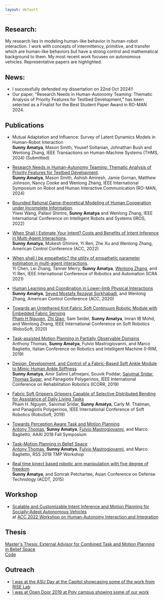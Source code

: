 ```yaml
---
layout: default
---
```

## Research:
My research lies in modeling human-like behavior in human-robot interaction. I work with concepts of intermittency, primitive, and transfer which are human-like behaviors but have a strong control and mathematical background to them. 
My most recent work focuses on autonomous vehicles. Representative papers are highlighted.

## News:
*	I successfully defended my dissertation on 22nd Oct 2024!!
*	Our paper, “Research Needs in Human-Autonomy Teaming: Thematic Analysis of Priority Features for Testbed Development,” has been selected as a Finalist for the Best Student Paper Award in RO-MAN 2024.


## Publications
*	Mutual Adaptation and Influence: Survey of Latent Dynamics Models in Human-Robot Interaction\
	**Sunny Amatya**, Mason Smith, Yousef Soltanian, Johnathan Bush and Wenlong Zhang, IEEE Transactions on Human-Machine Systems (THMS, 2024) (Submitted)

*	[Research Needs in Human-Autonomy Teaming: Thematic Analysis of Priority Features for Testbed Development](https://ieeexplore.ieee.org/abstract/document/10731453).\
	**Sunny Amatya**, Mason Smith, Ashish Amiresh, Jamie Gornan, Matthew Johnson, Nancy Cooke and Wenlong Zhang, IEEE International Symposium on Robot and Human Interactive Communication (RO-MAN, 2024)

*	[Bounded Rational Game-theoretical Modeling of Human Cooperation under Incomplete Information](https://ieeexplore.ieee.org/abstract/document/9982108?casa_token=9LtQOX7vYeQAAAAA:YQrLBsF3pwN4DzzO6mcMP20JMykz-60PnWmeC_5HM16WHCJwB-B2qfEgevV56GldNjvcXQVcBQ).\
	Yiwei Wang, Pallavi Shintre, **Sunny Amatya** and Wenlong Zhang, IEEE International Conference on Intelligent Robots and Systems (IROS, 2022)
	
*	[When Shall I Estimate Your Intent? Costs and Benefits of Intent Inference in Multi-Agent Interactions](https://ieeexplore.ieee.org/abstract/document/9867155?casa_token=bXavV3t5vs8AAAAA:CPtGpS_uf00ZySmuC7OxByo9mX--diwEMspS0YjlrddiEm2iDkAR4Kn4ZkSCHFn08o0cPBkzag).\
	**Sunny Amatya**, Mukesh Ghimire, Yi Ren, Zhe Xu and Wenlong Zhang, American Control Conference (ACC, 2022)

*   [When shall I be empathetic? the utility of empathetic parameter estimation in multi-agent interactions](https://ieeexplore.ieee.org/stamp/stamp.jsp?arnumber=9561079).\
	Yi Chen, Lei Zhang, Tanner Merry, **Sunny Amatya**, [Wenlong Zhang](https://scholar.google.com/citations?user=S2xHIfoAAAAJ&hl=en&oi=ao), and Yi Ren, IEEE International Conference of Robotics and Automation (ICRA 2021)
	
*   [Human Learning and Coordination in Lower-limb Physical Interactions](https://ieeexplore.ieee.org/stamp/stamp.jsp?arnumber=9147738)\
	**Sunny Amatya**, [Seyed Mostafa Rezayat Sorkhabadi](https://www.linkedin.com/in/mostafa-rezayat-37897358/), and Wenlong Zhang,	American Control Conference (ACC, 2020)
	
*   [Towards an Untethered Knit Fabric Soft Continuum Robotic Module with Embedded Fabric Sensing](https://ieeexplore.ieee.org/stamp/stamp.jsp?arnumber=9116025)\
	[Pham H Nguyen](https://sites.google.com/view/mechphnguyen/home?authuser=0), [Zhi Qiao](https://scholar.google.com/citations?user=LZCFHPQAAAAJ&hl=en), Sam Seidel, **Sunny Amatya**, Imran IB Mohd, and Wenlong Zhang, IEEE International Conference on Soft Robotics (RoboSoft, 2020)
	
*	[Task-assisted Motion Planning in Partially Observable Domains](https://arxiv.org/pdf/1908.10227.pdf)\
	Anthony Thomas, **Sunny Amatya**, Fulvio Mastrogiovanni, and Marco Baglietto, Italian Conference on Robotics and Intelligent Machine (I-RIM, 2019)
	
*	[Design, Development, and Control of a Fabric-Based Soft Ankle Module to Mimic Human Ankle Stiffness](https://ieeexplore.ieee.org/abstract/document/8779495)\
	**Sunny Amatya**, Amir Salimi Lafmejani, Souvik Poddar, [Saivimal Sridar](https://scholar.google.com/citations?user=hKUvvEkAAAAJ&hl=en&oi=ao), [Thomas Sugar](https://scholar.google.com/citations?user=xm3gDhoAAAAJ&hl=en&oi=ao), and Panagiotis Polygerinos, IEEE International Conference on Rehabilitation Robotics (ICORR, 2019)
	
*	[Fabric Soft Grippers Grippers Capable of Selective Distributed Bending for Assistance of Daily Living Tasks](https://ieeexplore.ieee.org/stamp/stamp.jsp?arnumber=8722758)\
	Pham H. Nguyen, Saivimal Sridar, **Sunny Amatya**, Carly M. Thalman, and Panagiotis Polygerinos, IEEE International Conference of Soft Robotics (RoboSoft, 2019)
	
*	[Towards Perception Aware Task and Motion Planning](https://www.researchgate.net/profile/Antony-Thomas-3/publication/329399485_Towards_Perception_Aware_Task-Motion_Planning/links/5c06898d299bf169ae316c84/Towards-Perception-Aware-Task-Motion-Planning.pdf)\
	[Antony Thomas](https://scholar.google.com/citations?user=aPSLBVUAAAAJ&hl=en&oi=sra), **Sunny Amatya**, [Fulvio Mastrogiovanni](https://scholar.google.com/citations?user=9dRRzV0AAAAJ&hl=en&oi=sra), and Marco Baglietto, AAAI 2018 Fall Symposium
	
*	[Task-Motion Planning in Belief Space](http://www.neil.dantam.name/2018/rss-tmp-workshop/thomas.pdf)\
	[Antony Thomas](https://scholar.google.com/citations?user=aPSLBVUAAAAJ&hl=en&oi=sra), **Sunny Amatya**, [Fulvio Mastrogiovanni](https://scholar.google.com/citations?user=9dRRzV0AAAAJ&hl=en&oi=sra), and Marco Baglietto, RSS 2018 TMP Workshop
	
* 	[Real time kinect based robotic arm manipulation with five degree of freedom](https://ieeexplore.ieee.org/stamp/stamp.jsp?arnumber=7111574)\
	**Sunny Amatya**, and Somrak Petchartee, Asian Conference on Defense Technology (ACDT, 2015)

## Workshop
*	[Scalable and Customizable Intent Inference and Motion Planning for Socially-Adept Autonomous Vehicles](/assets/ACC_2022_workshop.pptx)\
	at [ACC 2022 Workshop on Human-Autonomy Interaction and Integration](https://zoe104yao.github.io/ACC2022Workshop/program/)

## Thesis
[Master's Thesis: External Advisor for Combined Task and Motion Planning in Belief Space](/assets/External_Advisor_for_Combined_Task_and_Motion_Planning_in_Belief_Space.pdf)\
[Code](https://bitbucket.org/LittleSunny/masters-thesis/src/master/)

## Outreach
*	[I was at the ASU Day at the Capitol showcasing some of the work from RISE Lab](https://twitter.com/asuriselab/status/1486181046613774337/photo/2)
*	[I was at Open Door 2019 at Poly campus showing some of our work](https://news.asu.edu/20190203-sun-devil-life-open-door-2019-takes-flight-polytechnic-campus)

